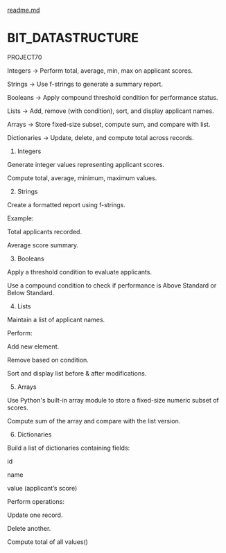 [readme.md](https://github.com/user-attachments/files/22532337/readme.md)
# BIT_DATASTRUCTURE
PROJECT70

Integers → Perform total, average, min, max on applicant scores.

Strings → Use f-strings to generate a summary report.

Booleans → Apply compound threshold condition for performance status.

Lists → Add, remove (with condition), sort, and display applicant names.

Arrays → Store fixed-size subset, compute sum, and compare with list.

Dictionaries → Update, delete, and compute total across records.
1. Integers

Generate integer values representing applicant scores.

Compute total, average, minimum, maximum values.

2. Strings

Create a formatted report using f-strings.

Example:

Total applicants recorded.

Average score summary.

3. Booleans

Apply a threshold condition to evaluate applicants.

Use a compound condition to check if performance is Above Standard or Below Standard.

4. Lists

Maintain a list of applicant names.

Perform:

Add new element.

Remove based on condition.

Sort and display list before & after modifications.

5. Arrays

Use Python's built-in array module to store a fixed-size numeric subset of scores.

Compute sum of the array and compare with the list version.

6. Dictionaries

Build a list of dictionaries containing fields:

id

name

value (applicant’s score)

Perform operations:

Update one record.

Delete another.

Compute total of all values()
